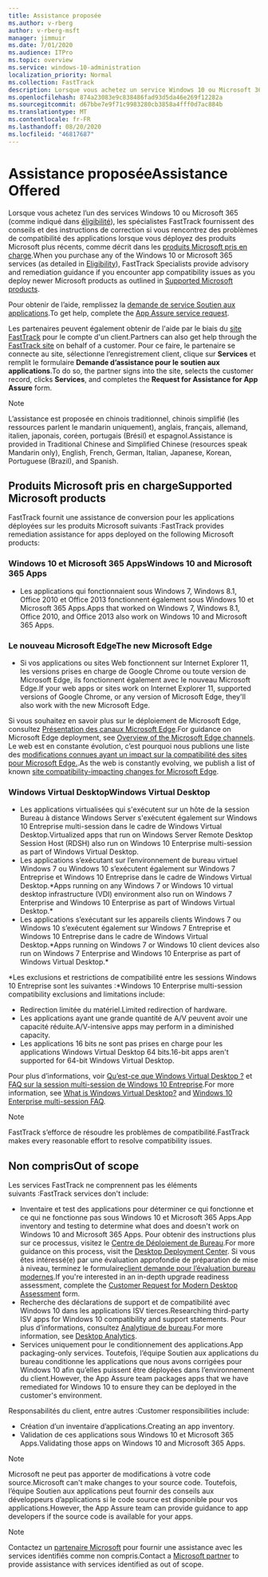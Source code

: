 ```yaml
---
title: Assistance proposée
ms.author: v-rberg
author: v-rberg-msft
manager: jimmuir
ms.date: 7/01/2020
ms.audience: ITPro
ms.topic: overview
ms.service: windows-10-administration
localization_priority: Normal
ms.collection: FastTrack
description: Lorsque vous achetez un service Windows 10 ou Microsoft 365, des spécialistes FastTrack vous fournissent des conseils et des instructions afin de le déployer vers Windows 10 et Microsoft 365 Apps et de rester à jour sans frais supplémentaires (avec un abonnement éligible).
ms.openlocfilehash: 874a23083e9c838486fad93d5da46e269f12282a
ms.sourcegitcommit: d67bbe7e9f71c9983280cb3858a4fff0d7ac884b
ms.translationtype: MT
ms.contentlocale: fr-FR
ms.lasthandoff: 08/20/2020
ms.locfileid: "46817687"
---
```

# <a name="assistance-offered"></a><span data-ttu-id="b86f9-103">Assistance proposée</span><span class="sxs-lookup"><span data-stu-id="b86f9-103">Assistance Offered</span></span>  

<span data-ttu-id="b86f9-104">Lorsque vous achetez l’un des services Windows 10 ou Microsoft 365 (comme indiqué dans [éligibilité](eligibility.md)), les spécialistes FastTrack fournissent des conseils et des instructions de correction si vous rencontrez des problèmes de compatibilité des applications lorsque vous déployez des produits Microsoft plus récents, comme décrit dans les [produits Microsoft pris en charge](#supported-microsoft-products).</span><span class="sxs-lookup"><span data-stu-id="b86f9-104">When you purchase any of the Windows 10 or Microsoft 365 services (as detailed in [Eligibility](eligibility.md)), FastTrack Specialists provide advisory and remediation guidance if you encounter app compatibility issues as you deploy newer Microsoft products as outlined in [Supported Microsoft products](#supported-microsoft-products).</span></span>

<span data-ttu-id="b86f9-105">Pour obtenir de l’aide, remplissez la [demande de service Soutien aux applications](https://go.microsoft.com/fwlink/?linkid=2022721).</span><span class="sxs-lookup"><span data-stu-id="b86f9-105">To get help, complete the [App Assure service request](https://go.microsoft.com/fwlink/?linkid=2022721).</span></span>

<span data-ttu-id="b86f9-106">Les partenaires peuvent également obtenir de l'aide par le biais du [site FastTrack](https://go.microsoft.com/fwlink/?linkid=780698) pour le compte d'un client.</span><span class="sxs-lookup"><span data-stu-id="b86f9-106">Partners can also get help through the [FastTrack site](https://go.microsoft.com/fwlink/?linkid=780698) on behalf of a customer.</span></span> <span data-ttu-id="b86f9-107">Pour ce faire, le partenaire se connecte au site, sélectionne l’enregistrement client, clique sur **Services** et remplit le formulaire **Demande d’assistance pour le soutien aux applications**.</span><span class="sxs-lookup"><span data-stu-id="b86f9-107">To do so, the partner signs into the site, selects the customer record, clicks **Services**, and completes the **Request for Assistance for App Assure** form.</span></span>

> [!NOTE]
> <span data-ttu-id="b86f9-108">L’assistance est proposée en chinois traditionnel, chinois simplifié (les ressources parlent le mandarin uniquement), anglais, français, allemand, italien, japonais, coréen, portugais (Brésil) et espagnol.</span><span class="sxs-lookup"><span data-stu-id="b86f9-108">Assistance is provided in Traditional Chinese and Simplified Chinese (resources speak Mandarin only), English, French, German, Italian, Japanese, Korean, Portuguese (Brazil), and Spanish.</span></span> 

## <a name="supported-microsoft-products"></a><span data-ttu-id="b86f9-109">Produits Microsoft pris en charge</span><span class="sxs-lookup"><span data-stu-id="b86f9-109">Supported Microsoft products</span></span>

<span data-ttu-id="b86f9-110">FastTrack fournit une assistance de conversion pour les applications déployées sur les produits Microsoft suivants :</span><span class="sxs-lookup"><span data-stu-id="b86f9-110">FastTrack provides remediation assistance for apps deployed on the following Microsoft products:</span></span>

### <a name="windows-10-and-microsoft-365-apps"></a><span data-ttu-id="b86f9-111">Windows 10 et Microsoft 365 Apps</span><span class="sxs-lookup"><span data-stu-id="b86f9-111">Windows 10 and Microsoft 365 Apps</span></span>

- <span data-ttu-id="b86f9-112">Les applications qui fonctionnaient sous Windows 7, Windows 8.1, Office 2010 et Office 2013 fonctionnent également sous Windows 10 et Microsoft 365 Apps.</span><span class="sxs-lookup"><span data-stu-id="b86f9-112">Apps that worked on Windows 7, Windows 8.1, Office 2010, and Office 2013 also work on Windows 10 and Microsoft 365 Apps.</span></span>

### <a name="the-new-microsoft-edge"></a><span data-ttu-id="b86f9-113">Le nouveau Microsoft Edge</span><span class="sxs-lookup"><span data-stu-id="b86f9-113">The new Microsoft Edge</span></span>

- <span data-ttu-id="b86f9-114">Si vos applications ou sites Web fonctionnent sur Internet Explorer 11, les versions prises en charge de Google Chrome ou toute version de Microsoft Edge, ils fonctionnent également avec le nouveau Microsoft Edge.</span><span class="sxs-lookup"><span data-stu-id="b86f9-114">If your web apps or sites work on Internet Explorer 11, supported versions of Google Chrome, or any version of Microsoft Edge, they'll also work with the new Microsoft Edge.</span></span>

<span data-ttu-id="b86f9-115">Si vous souhaitez en savoir plus sur le déploiement de Microsoft Edge, consultez [Présentation des canaux Microsoft Edge](https://docs.microsoft.com/DeployEdge/microsoft-edge-channels).</span><span class="sxs-lookup"><span data-stu-id="b86f9-115">For guidance on Microsoft Edge deployment, see [Overview of the Microsoft Edge channels](https://docs.microsoft.com/DeployEdge/microsoft-edge-channels).</span></span> <span data-ttu-id="b86f9-116">Le web est en constante évolution, c’est pourquoi nous publions une liste des [ modifications connues ayant un impact sur la compatibilité des sites pour Microsoft Edge.](https://docs.microsoft.com/microsoft-edge/web-platform/site-impacting-changes).</span><span class="sxs-lookup"><span data-stu-id="b86f9-116">As the web is constantly evolving, we publish a list of known [site compatibility-impacting changes for Microsoft Edge](https://docs.microsoft.com/microsoft-edge/web-platform/site-impacting-changes).</span></span>

### <a name="windows-virtual-desktop"></a><span data-ttu-id="b86f9-117">Windows Virtual Desktop</span><span class="sxs-lookup"><span data-stu-id="b86f9-117">Windows Virtual Desktop</span></span>

- <span data-ttu-id="b86f9-118">Les applications virtualisées qui s'exécutent sur un hôte de la session Bureau à distance Windows Server s'exécutent également sur Windows 10 Entreprise multi-session dans le cadre de Windows Virtual Desktop.</span><span class="sxs-lookup"><span data-stu-id="b86f9-118">Virtualized apps that run on Windows Server Remote Desktop Session Host (RDSH) also run on Windows 10 Enterprise multi-session as part of Windows Virtual Desktop.</span></span>
- <span data-ttu-id="b86f9-119">Les applications s’exécutant sur l’environnement de bureau virtuel Windows 7 ou Windows 10 s’exécutent également sur Windows 7 Entreprise et Windows 10 Entreprise dans le cadre de Windows Virtual Desktop.\*</span><span class="sxs-lookup"><span data-stu-id="b86f9-119">Apps running on any Windows 7 or Windows 10 virtual desktop infrastructure (VDI) environment also run on Windows 7 Enterprise and Windows 10 Enterprise as part of Windows Virtual Desktop.\*</span></span>
- <span data-ttu-id="b86f9-120">Les applications s’exécutant sur les appareils clients Windows 7 ou Windows 10 s’exécutent également sur Windows 7 Entreprise et Windows 10 Entreprise dans le cadre de Windows Virtual Desktop.\*</span><span class="sxs-lookup"><span data-stu-id="b86f9-120">Apps running on Windows 7 or Windows 10 client devices also run on Windows 7 Enterprise and Windows 10 Enterprise as part of Windows Virtual Desktop.\*</span></span>

<span data-ttu-id="b86f9-121">\*Les exclusions et restrictions de compatibilité entre les sessions Windows 10 Entreprise sont les suivantes :</span><span class="sxs-lookup"><span data-stu-id="b86f9-121">\*Windows 10 Enterprise multi-session compatibility exclusions and limitations include:</span></span>
- <span data-ttu-id="b86f9-122">Redirection limitée du matériel.</span><span class="sxs-lookup"><span data-stu-id="b86f9-122">Limited redirection of hardware.</span></span>
- <span data-ttu-id="b86f9-123">Les applications ayant une grande quantité de A/V peuvent avoir une capacité réduite.</span><span class="sxs-lookup"><span data-stu-id="b86f9-123">A/V-intensive apps may perform in a diminished capacity.</span></span>
- <span data-ttu-id="b86f9-124">Les applications 16 bits ne sont pas prises en charge pour les applications Windows Virtual Desktop 64 bits.</span><span class="sxs-lookup"><span data-stu-id="b86f9-124">16-bit apps aren't supported for 64-bit Windows Virtual Desktop.</span></span>

<span data-ttu-id="b86f9-125">Pour plus d’informations, voir [Qu’est-ce que Windows Virtual Desktop ?](https://docs.microsoft.com/azure/virtual-desktop/overview) et [FAQ sur la session multi-session de Windows 10 Entreprise](https://docs.microsoft.com/azure/virtual-desktop/windows-10-multisession-faq).</span><span class="sxs-lookup"><span data-stu-id="b86f9-125">For more information, see [What is Windows Virtual Desktop?](https://docs.microsoft.com/azure/virtual-desktop/overview) and [Windows 10 Enterprise multi-session FAQ](https://docs.microsoft.com/azure/virtual-desktop/windows-10-multisession-faq).</span></span>

> [!NOTE]
> <span data-ttu-id="b86f9-126">FastTrack s’efforce de résoudre les problèmes de compatibilité.</span><span class="sxs-lookup"><span data-stu-id="b86f9-126">FastTrack makes every reasonable effort to resolve compatibility issues.</span></span> 

## <a name="out-of-scope"></a><span data-ttu-id="b86f9-127">Non compris</span><span class="sxs-lookup"><span data-stu-id="b86f9-127">Out of scope</span></span>

<span data-ttu-id="b86f9-128">Les services FastTrack ne comprennent pas les éléments suivants :</span><span class="sxs-lookup"><span data-stu-id="b86f9-128">FastTrack services don't include:</span></span>
- <span data-ttu-id="b86f9-129">Inventaire et test des applications pour déterminer ce qui fonctionne et ce qui ne fonctionne pas sous Windows 10 et Microsoft 365 Apps.</span><span class="sxs-lookup"><span data-stu-id="b86f9-129">App inventory and testing to determine what does and doesn't work on Windows 10 and Microsoft 365 Apps.</span></span> <span data-ttu-id="b86f9-130">Pour obtenir des instructions plus sur ce processus, visitez le [Centre de Déploiement de Bureau](https://go.microsoft.com/fwlink/?linkid=2080140).</span><span class="sxs-lookup"><span data-stu-id="b86f9-130">For more guidance on this process, visit the [Desktop Deployment Center](https://go.microsoft.com/fwlink/?linkid=2080140).</span></span> <span data-ttu-id="b86f9-131">Si vous êtes intéressé(e) par une évaluation approfondie de préparation de mise à niveau, terminez le formulaire[client demande pour l’évaluation bureau modernes](https://go.microsoft.com/fwlink/?linkid=2053818).</span><span class="sxs-lookup"><span data-stu-id="b86f9-131">If you're interested in an in-depth upgrade readiness assessment, complete the [Customer Request for Modern Desktop Assessment](https://go.microsoft.com/fwlink/?linkid=2053818) form.</span></span>
- <span data-ttu-id="b86f9-132">Recherche des déclarations de support et de compatibilité avec Windows 10 dans les applications ISV tierces.</span><span class="sxs-lookup"><span data-stu-id="b86f9-132">Researching third-party ISV apps for Windows 10 compatibility and support statements.</span></span> <span data-ttu-id="b86f9-133">Pour plus d’informations, consultez [Analytique de bureau](https://docs.microsoft.com/sccm/desktop-analytics/overview).</span><span class="sxs-lookup"><span data-stu-id="b86f9-133">For more information, see [Desktop Analytics](https://docs.microsoft.com/sccm/desktop-analytics/overview).</span></span>
- <span data-ttu-id="b86f9-134">Services uniquement pour le conditionnement des applications.</span><span class="sxs-lookup"><span data-stu-id="b86f9-134">App packaging-only services.</span></span> <span data-ttu-id="b86f9-135">Toutefois, l’équipe Soutien aux applications du bureau conditionne les applications que nous avons corrigées pour Windows 10 afin qu’elles puissent être déployées dans l’environnement du client.</span><span class="sxs-lookup"><span data-stu-id="b86f9-135">However, the App Assure team packages apps that we have remediated for Windows 10 to ensure they can be deployed in the customer's environment.</span></span>

<span data-ttu-id="b86f9-136">Responsabilités du client, entre autres :</span><span class="sxs-lookup"><span data-stu-id="b86f9-136">Customer responsibilities include:</span></span>
- <span data-ttu-id="b86f9-137">Création d’un inventaire d’applications.</span><span class="sxs-lookup"><span data-stu-id="b86f9-137">Creating an app inventory.</span></span>
- <span data-ttu-id="b86f9-138">Validation de ces applications sous Windows 10 et Microsoft 365 Apps.</span><span class="sxs-lookup"><span data-stu-id="b86f9-138">Validating those apps on Windows 10 and Microsoft 365 Apps.</span></span>

> [!NOTE]
> <span data-ttu-id="b86f9-139">Microsoft ne peut pas apporter de modifications à votre code source.</span><span class="sxs-lookup"><span data-stu-id="b86f9-139">Microsoft can't make changes to your source code.</span></span> <span data-ttu-id="b86f9-140">Toutefois, l’équipe Soutien aux applications peut fournir des conseils aux développeurs d’applications si le code source est disponible pour vos applications.</span><span class="sxs-lookup"><span data-stu-id="b86f9-140">However, the App Assure team can provide guidance to app developers if the source code is available for your apps.</span></span>

> [!NOTE]
> <span data-ttu-id="b86f9-141">Contactez un [partenaire Microsoft](https://go.microsoft.com/fwlink/?linkid=2080150) pour fournir une assistance avec les services identifiés comme non compris.</span><span class="sxs-lookup"><span data-stu-id="b86f9-141">Contact a [Microsoft partner](https://go.microsoft.com/fwlink/?linkid=2080150) to provide assistance with services identified as out of scope.</span></span>


